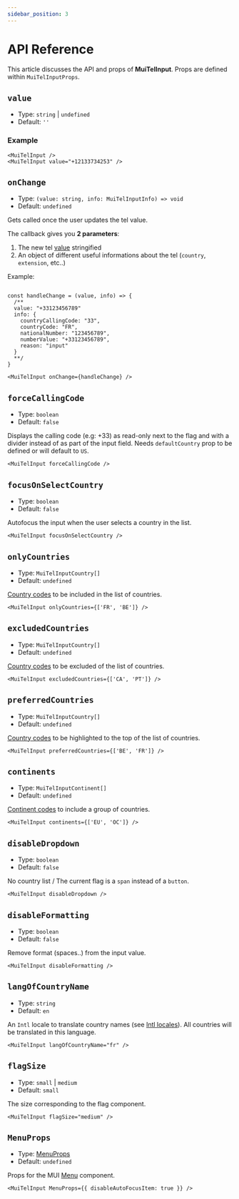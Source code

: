 ```yaml
---
sidebar_position: 3
---
```


# API Reference

This article discusses the API and props of **MuiTelInput**. Props are defined within `MuiTelInputProps`.

## `value`

- Type: `string` | `undefined`
- Default: `''`

### Example

```tsx
<MuiTelInput />
<MuiTelInput value="+12133734253" />
```

## `onChange`

- Type: `(value: string, info: MuiTelInputInfo) => void`
- Default: `undefined`

Gets called once the user updates the tel value.

The callback gives you **2 parameters**:
  1. The new tel [value](#value) stringified
  2. An object of different useful informations about the tel (`country`, `extension`, etc..)

Example:

```tsx

const handleChange = (value, info) => {
  /**
  value: "+33123456789"
  info: {
    countryCallingCode: "33",
    countryCode: "FR",
    nationalNumber: "123456789",
    numberValue: "+33123456789",
    reason: "input"
  }
  **/
}

<MuiTelInput onChange={handleChange} />
```

## `forceCallingCode`

- Type: `boolean`
- Default: `false`

Displays the calling code (e.g: +33) as read-only next to the flag and with a divider instead of as part of the input field. Needs `defaultCountry` prop to be defined or will default to `US`.

```tsx
<MuiTelInput forceCallingCode />
```

## `focusOnSelectCountry`

- Type: `boolean`
- Default: `false`

Autofocus the input when the user selects a country in the list.

```tsx
<MuiTelInput focusOnSelectCountry />
```

## `onlyCountries`

- Type: `MuiTelInputCountry[]`
- Default: `undefined`

[Country codes](/docs/country-codes) to be included in the list of countries.

```tsx
<MuiTelInput onlyCountries={['FR', 'BE']} />
```

## `excludedCountries`

- Type: `MuiTelInputCountry[]`
- Default: `undefined`

[Country codes](/docs/country-codes) to be excluded of the list of countries.

```tsx
<MuiTelInput excludedCountries={['CA', 'PT']} />
```

## `preferredCountries`

- Type: `MuiTelInputCountry[]`
- Default: `undefined`

[Country codes](/docs/country-codes) to be highlighted to the top of the list of countries.

```tsx
<MuiTelInput preferredCountries={['BE', 'FR']} />
```

## `continents`

- Type: `MuiTelInputContinent[]`
- Default: `undefined`

[Continent codes](/docs/continent-codes) to include a group of countries.

```tsx
<MuiTelInput continents={['EU', 'OC']} />
```

## `disableDropdown`

- Type: `boolean`
- Default: `false`

No country list / The current flag is a `span` instead of a `button`.

```tsx
<MuiTelInput disableDropdown />
```

## `disableFormatting`

- Type: `boolean`
- Default: `false`

Remove format (spaces..) from the input value.

```tsx
<MuiTelInput disableFormatting />
```

## `langOfCountryName`

- Type: `string`
- Default: `en`

An `Intl` locale to translate country names (see [Intl locales](https://developer.mozilla.org/en-US/docs/Web/JavaScript/Reference/Global_Objects/Intl/DisplayNames/DisplayNames)). All countries will be translated in this language.

```tsx
<MuiTelInput langOfCountryName="fr" />
```

## `flagSize`

- Type: `small` | `medium`
- Default: `small`

The size corresponding to the flag component.

```tsx
<MuiTelInput flagSize="medium" />
```

## `MenuProps`

- Type: [MenuProps](https://mui.com/material-ui/api/menu/)
- Default: `undefined`

Props for the MUI [Menu](https://mui.com/material-ui/api/menu/) component.

```tsx
<MuiTelInput MenuProps={{ disableAutoFocusItem: true }} />
```